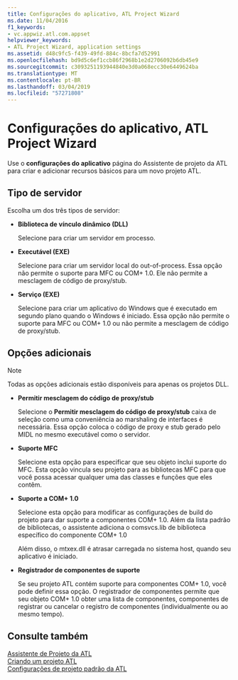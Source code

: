 ```yaml
---
title: Configurações do aplicativo, ATL Project Wizard
ms.date: 11/04/2016
f1_keywords:
- vc.appwiz.atl.com.appset
helpviewer_keywords:
- ATL Project Wizard, application settings
ms.assetid: d48c9fc5-f439-49fd-884c-8bcfa7d52991
ms.openlocfilehash: bd9d5c6ef1ccb86f2968b1e2d2706092b6db45e9
ms.sourcegitcommit: c3093251193944840e3d0a068ecc30e6449624ba
ms.translationtype: MT
ms.contentlocale: pt-BR
ms.lasthandoff: 03/04/2019
ms.locfileid: "57271808"
---
```

# <a name="application-settings-atl-project-wizard"></a>Configurações do aplicativo, ATL Project Wizard

Use o **configurações do aplicativo** página do Assistente de projeto da ATL para criar e adicionar recursos básicos para um novo projeto ATL.

## <a name="server-type"></a>Tipo de servidor

Escolha um dos três tipos de servidor:

- **Biblioteca de vínculo dinâmico (DLL)**

   Selecione para criar um servidor em processo.

- **Executável (EXE)**

   Selecione para criar um servidor local do out-of-process. Essa opção não permite o suporte para MFC ou COM+ 1.0. Ele não permite a mesclagem de código de proxy/stub.

- **Serviço (EXE)**

   Selecione para criar um aplicativo do Windows que é executado em segundo plano quando o Windows é iniciado. Essa opção não permite o suporte para MFC ou COM+ 1.0 ou não permite a mesclagem de código de proxy/stub.

## <a name="additional-options"></a>Opções adicionais

> [!NOTE]
> Todas as opções adicionais estão disponíveis para apenas os projetos DLL.

- **Permitir mesclagem do código de proxy/stub**

   Selecione o **Permitir mesclagem do código de proxy/stub** caixa de seleção como uma conveniência ao marshaling de interfaces é necessária. Essa opção coloca o código de proxy e stub gerado pelo MIDL no mesmo executável como o servidor.

- **Suporte MFC**

   Selecione esta opção para especificar que seu objeto inclui suporte do MFC. Esta opção vincula seu projeto para as bibliotecas MFC para que você possa acessar qualquer uma das classes e funções que eles contêm.

- **Suporte a COM+ 1.0**

   Selecione esta opção para modificar as configurações de build do projeto para dar suporte a componentes COM+ 1.0. Além da lista padrão de bibliotecas, o assistente adiciona o comsvcs.lib de biblioteca específico do componente COM+ 1.0

   Além disso, o mtxex.dll é atrasar carregada no sistema host, quando seu aplicativo é iniciado.

- **Registrador de componentes de suporte**

   Se seu projeto ATL contém suporte para componentes COM+ 1.0, você pode definir essa opção. O registrador de componentes permite que seu objeto COM+ 1.0 obter uma lista de componentes, componentes de registrar ou cancelar o registro de componentes (individualmente ou ao mesmo tempo).

## <a name="see-also"></a>Consulte também

[Assistente de Projeto da ATL](../../atl/reference/atl-project-wizard.md)<br/>
[Criando um projeto ATL](../../atl/reference/creating-an-atl-project.md)<br/>
[Configurações de projeto padrão da ATL](../../atl/reference/default-atl-project-configurations.md)
